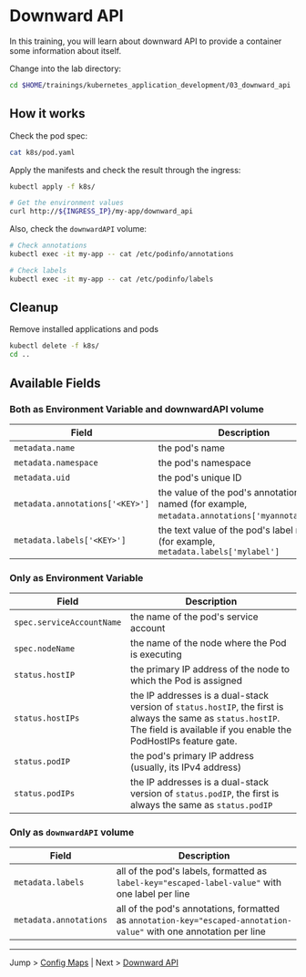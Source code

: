 # Downward API

In this training, you will learn about downward API to provide a container some information about itself.

Change into the lab directory:

```bash
cd $HOME/trainings/kubernetes_application_development/03_downward_api
```

## How it works

Check the pod spec:

```bash
cat k8s/pod.yaml
```

Apply the manifests and check the result through the ingress:

```bash
kubectl apply -f k8s/

# Get the environment values
curl http://${INGRESS_IP}/my-app/downward_api
```

Also, check the `downwardAPI` volume:

```bash
# Check annotations
kubectl exec -it my-app -- cat /etc/podinfo/annotations

# Check labels
kubectl exec -it my-app -- cat /etc/podinfo/labels
```

## Cleanup

Remove installed applications and pods

```bash
kubectl delete -f k8s/
cd ..
```

## Available Fields

### Both as Environment Variable and downwardAPI volume

| Field  | Description   |
|--------|---------------|
| `metadata.name` | the pod's name |
| `metadata.namespace` | the pod's namespace |
| `metadata.uid` |the pod's unique ID |
| `metadata.annotations['<KEY>']` | the value of the pod's annotation named <KEY> (for example, `metadata.annotations['myannotation']`) |
| `metadata.labels['<KEY>']` | the text value of the pod's label named <KEY> (for example, `metadata.labels['mylabel']` |

### Only as Environment Variable

| Field  | Description   |
|--------|---------------|
| `spec.serviceAccountName` |the name of the pod's service account |
| `spec.nodeName` |the name of the node where the Pod is executing |
| `status.hostIP` |the primary IP address of the node to which the Pod is assigned |
| `status.hostIPs` |the IP addresses is a dual-stack version of `status.hostIP`, the first is always the same as `status.hostIP`. The field is available if you enable the PodHostIPs feature gate. |
| `status.podIP` | the pod's primary IP address (usually, its IPv4 address) |
| `status.podIPs` | the IP addresses is a dual-stack version of `status.podIP`, the first is always the same as `status.podIP` |

### Only as `downwardAPI` volume

| Field  | Description   |
|--------|---------------|
| `metadata.labels` | all of the pod's labels, formatted as `label-key="escaped-label-value"` with one label per line |
| `metadata.annotations` | all of the pod's annotations, formatted as `annotation-key="escaped-annotation-value"` with one annotation per line |

---

Jump > [Config Maps](../02_secrets/README.md) | Next > [Downward API](../04_probing/README.md)
